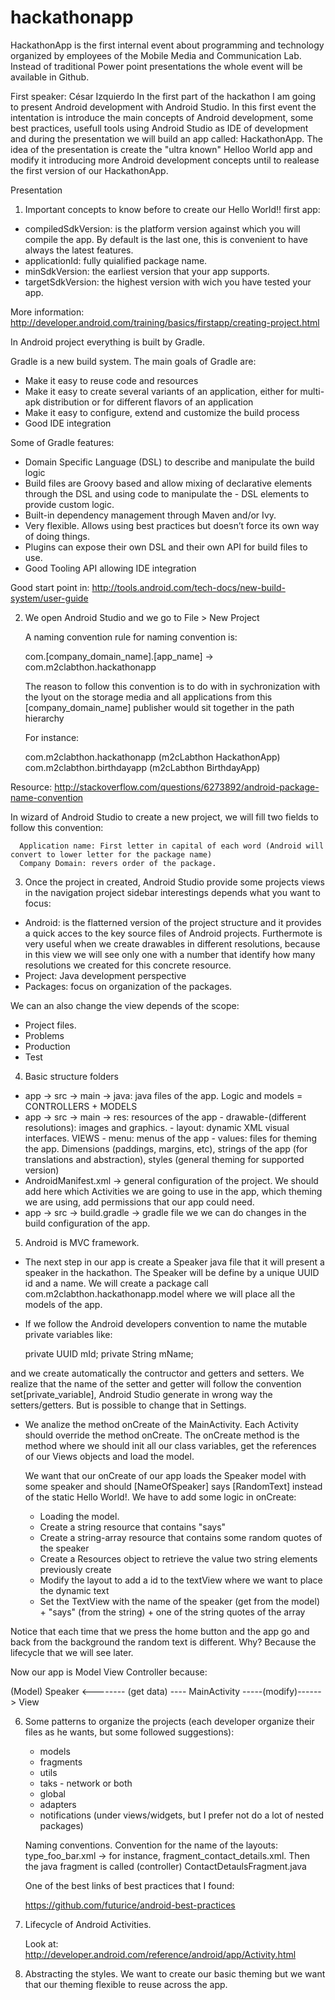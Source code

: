 # hackathonapp

HackathonApp is the first internal event about programming and technology organized by employees of the Mobile Media and Communication Lab. Instead of traditional Power point presentations the whole event will be available in Github. 

First speaker: César Izquierdo
In the first part of the hackathon I am going to present Android development with Android Studio. In this first event the intentation is introduce the main concepts of Android development, some best practices, usefull tools using Android Studio as IDE of development and during the presentation we will build an app called: HackathonApp.
The idea of the presentation is create the "ultra known" Helloo World app and modify it introducing more Android development concepts until to realease the first version of our HackathonApp.

Presentation 

1. Important concepts to know before to create our Hello World!! first app:

  - compiledSdkVersion: is the platform version against which you will compile the app. By default is the last one, this is           convenient to have always the latest features.
  - applicationId: fully quialified package name.
  - minSdkVersion: the earliest version that your app supports.
  - targetSdkVersion: the highest version with wich you have tested your app.
  
More information: http://developer.android.com/training/basics/firstapp/creating-project.html

In Android project everything is built by Gradle. 

Gradle is a new build system. The main goals of Gradle are: 

  - Make it easy to reuse code and resources
  - Make it easy to create several variants of an application, either for multi-apk distribution or for different flavors of an application
  - Make it easy to configure, extend and customize the build process
  - Good IDE integration

Some of Gradle features:

  - Domain Specific Language (DSL) to describe and manipulate the build logic
  - Build files are Groovy based and allow mixing of declarative elements through the DSL and using code to manipulate the     - DSL elements to provide custom logic.
  - Built-in dependency management through Maven and/or Ivy.
  - Very flexible. Allows using best practices but doesn’t force its own way of doing things.
  - Plugins can expose their own DSL and their own API for build files to use.
  - Good Tooling API allowing IDE integration 
  
Good start point in: http://tools.android.com/tech-docs/new-build-system/user-guide

2. We open Android Studio and we go to File > New Project

   A naming convention rule for naming convention is: 
   
    com.[company_domain_name].[app_name] -> com.m2clabthon.hackathonapp 
    
   The reason to follow this convention is to do with in sychronization with the lyout on the storage media and all applications from this [company_domain_name] publisher would sit together in the path hierarchy
   
   For instance:
   
    com.m2clabthon.hackathonapp (m2cLabthon HackathonApp)
    com.m2clabthon.birthdayapp (m2cLabthon BirthdayApp)
    
Resource: http://stackoverflow.com/questions/6273892/android-package-name-convention
    
  In wizard of Android Studio to create a new project, we will fill two fields to follow this convention: 
  
      Application name: First letter in capital of each word (Android will convert to lower letter for the package name)
      Company Domain: revers order of the package.
      
 3. Once the project in created, Android Studio provide some projects views in the navigation project sidebar interestings depends what you want to focus:
    
   - Android:  is the flatterned version of the project structure and it provides a quick acces to the key source files of Android projects. Furthermote is very useful when we create drawables in different resolutions, because in this view we will see only one with a number that identify how many resolutions we created for this concrete resource.
   - Project: Java development perspective
   - Packages: focus on organization of the packages.
  
We can an also change the view depends of the scope:
   
   - Project files.
   - Problems
   - Production
   - Test 

4. Basic structure folders
   
  - app -> src -> main -> java: java files of the app. Logic and models = CONTROLLERS + MODELS
  - app -> src -> main -> res: resources of the app
            - drawable-(different resolutions): images and graphics.
            - layout: dynamic XML visual interfaces. VIEWS
            - menu: menus of the app
            - values: files for theming the app. Dimensions (paddings, margins, etc), strings of the app (for translations and abstraction), styles (general theming for supported version)
  - AndroidManifest.xml -> general configuration of the project. We should add here which Activities we are going to use in the app, which theming we are using, add permissions that our app could need. 
  - app -> src -> build.gradle -> gradle file we we can do changes in the build configuration of the app.

5. Android is MVC framework. 

  - The next step in our app is create a Speaker java file that it will present a speaker in the hackathon. The Speaker will be define by a unique UUID id and a name. We will create a package call com.m2clabthon.hackathonapp.model where we will place all the models of the app.
  
  - If we follow the Android developers convention to name the mutable private variables like: 
  
     private UUID mId;
     private String mName; 
   
  and we create automatically the contructor and getters and setters. We realize that the name of the setter and getter will follow the convention set[private_variable], Android Studio generate in wrong way the setters/getters. But is possible to change that in Settings.

  - We analize the method onCreate of the MainActivity. Each Activity should override the method onCreate. The onCreate method is the method where we should init all our class variables, get the references of our Views objects and load the model.
      
    We want that our onCreate of our app loads the Speaker model with some speaker and should [NameOfSpeaker] says [RandomText] instead of the static Hello World!. We have to add some logic in onCreate: 
  
    - Loading the model.
    - Create a string resource that contains "says"
    - Create a string-array resource that contains some random quotes of the speaker
    - Create a Resources object to retrieve the value two string elements previously create
    - Modify the layout to add a id to the textView where we want to place the dynamic text
    - Set the TextView with the name of the speaker (get from the model) + "says" (from the string) + one of
    the string quotes of the array

  Notice that each time that we press the home button and the app go and back from the background the random text is different. Why? Because the lifecycle that we will see later.
  
  Now our app is Model View Controller because:
  
  (Model) Speaker <-------- (get data) ---- MainActivity -----(modify)------>  View
  
6. Some patterns to organize the projects (each developer organize their files as he wants, but some followed suggestions): 
  
   - models
   - fragments
   - utils
   - taks - network or both
   - global
   - adapters
   - notifications (under views/widgets, but I prefer not do a lot of nested packages)
  
   Naming conventions.
     Convention for the name of the layouts: type_foo_bar.xml -> for instance, fragment_contact_details.xml. Then the java fragment is called (controller) ContactDetaulsFragment.java

   One of the best links of best practices that I found: 
   
     https://github.com/futurice/android-best-practices

7. Lifecycle of Android Activities. 

   Look at: http://developer.android.com/reference/android/app/Activity.html
   
8. Abstracting the styles. We want to create our basic theming but we want that our theming flexible to reuse across the app.

  
